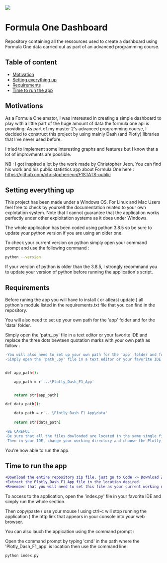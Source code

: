 
![](https://static.tickets-platform.com/img/pages/39/2131/255/media/2/desktop/image_group-4.jpg?ts=1567173136)

# Formula One Dashboard
Repository containing all the ressources used to create a dashboard using Formula One data carried out as part of an advanced programming course.

## Table of content

  * [Motivation](#motivation)
  * [Setting everything up](#setting-everything-aspect)
  * [Requirements](#requirements)
  * [Time to run the app](#time-to-run-the-app)


## Motivations

As a Formula One amator, I was interested in creating a simple dashboard to play with a little part of the huge amount of data the formula one api is providing. As part of my master 2's advanced programming course, I decided to construct this project by using mainly Dash (and Plotly) libraries that I've never used before.

I tried to implement some interesting graphs and features but I know that a lot of improvments are possible.

NB : I got inspired a lot by the work made by Christopher Jeon. You can find his work and his public statistics app about Formula One here : https://github.com/christopherjeon/F1STATS-public

## Setting everything up

This project has been made under a Windows OS. For Linux and Mac Users feel free to check by yourself the documentation related to your own explotation system.
Note that I cannot guarantee that the application works perfectly under other exploitation systems as it does under Windows.

The whole application has been coded using python 3.8.5 so be sure to update your python version if you are using an older one.

To check your current version on python simply open your command prompt and use the following command : 

```bash
python --version
```

If your version of python is older than the 3.8.5, I strongly recommand you to update your version of python before running the application's script.

## Requirements

Before runing the app you will have to install ( or atleast update ) all python's module listed in the requirements.txt file that you can find in the repository.

You will also need to set up your own path for the 'app' folder and for the 'data' folder.

Simply open the 'path_.py' file in a text editor or your favorite IDE and replace the three dots bewteen quotation marks with your own path as follow : 

```diff
-You will also need to set up your own path for the 'app' folder and for the 'data' folder.
-Simply open the 'path_.py' file in a text editor or your favorite IDE and replace the three dots bewteen quotation marks with your own path as follow : 
```

```bash

def app_path():

    app_path = r'...\Plotly_Dash_F1_App'


    return str(app_path)

def data_path():

    data_path = r'...\Plotly_Dash_F1_App\data'
    
    return str(data_path)

```
```diff
-BE CAREFUL :
-Be sure that all the files dowloaded are located in the same single file on your computer.
-Then in your IDE, change your working directory and choose the Plotly_Dash_F1_App as your current working directory.
```

You're now able to run the app.

## Time to run the app 
```diff
+Download the entire repository zip file, just go to Code -> Download ZIP.
+Extract the Plotly_Dash_F1_App file in the location desired.
+Remember that you will need to set this file as your current working directory in your IDE.
```

To access to the application, open the 'index.py' file in your favorite IDE and simply run the whole section.

Then copy/paste ( use your mouse ! using ctrl-c will stop running the application ) the http link that appears in your console into your web browser.

You can also lauch the appication using the command prompt :

Open the command prompt by typing 'cmd' in the path where the 'Plotly_Dash_F1_app' is location then use the command line:

```bash
python index.py
```


